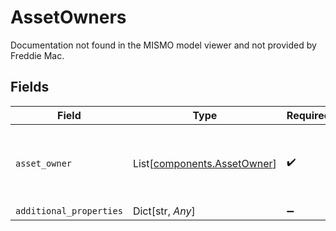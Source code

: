 # AssetOwners

Documentation not found in the MISMO model viewer and not provided by Freddie Mac.


## Fields

| Field                                                            | Type                                                             | Required                                                         | Description                                                      |
| ---------------------------------------------------------------- | ---------------------------------------------------------------- | ---------------------------------------------------------------- | ---------------------------------------------------------------- |
| `asset_owner`                                                    | List[[components.AssetOwner](../../models/shared/assetowner.md)] | :heavy_check_mark:                                               | Multiple Occurances of Account Owners Full Name up to 4.         |
| `additional_properties`                                          | Dict[str, *Any*]                                                 | :heavy_minus_sign:                                               | N/A                                                              |